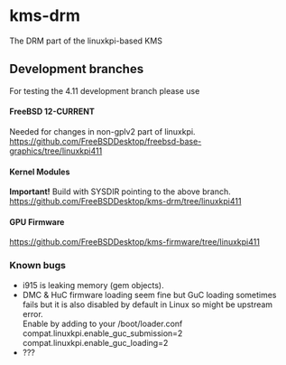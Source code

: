 # kms-drm
The DRM part of the linuxkpi-based KMS

## Development branches
For testing the 4.11 development branch please use 

#### FreeBSD 12-CURRENT
Needed for changes in non-gplv2 part of linuxkpi.  
https://github.com/FreeBSDDesktop/freebsd-base-graphics/tree/linuxkpi411

#### Kernel Modules
**Important!** Build with SYSDIR pointing to the above branch.  
https://github.com/FreeBSDDesktop/kms-drm/tree/linuxkpi411

#### GPU Firmware 
https://github.com/FreeBSDDesktop/kms-firmware/tree/linuxkpi411

### Known bugs
- i915 is leaking memory (gem objects).
- DMC & HuC firmware loading seem fine but GuC loading sometimes fails but it is also disabled by default in Linux so might be upstream error.  
Enable by adding to your /boot/loader.conf  
compat.linuxkpi.enable_guc_submission=2  
compat.linuxkpi.enable_guc_loading=2
- ???

